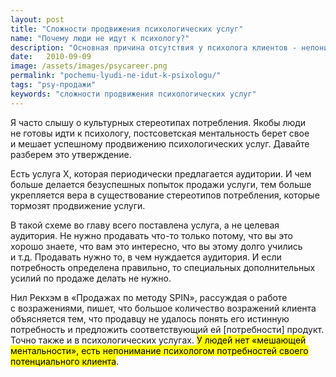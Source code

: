 ```yaml
---
layout: post
title: "Сложности продвижения психологических услуг"
name: "Почему люди не идут к психологу?"
description: "Основная причина отсутствия у психолога клиентов - непонимание потребностей своей целевой аудитории"
date:   2010-09-09			 
image: /assets/images/psycareer.png
permalink: "pochemu-lyudi-ne-idut-k-psixologu/"
tags: "psy-продажи"
keywords: "cложности продвижения психологических услуг"
---
```

<p>Я&nbsp;часто слышу о&nbsp;культурных стереотипах потребления. Якобы люди не&nbsp;готовы идти к&nbsp;психологу, постсоветская ментальность берет свое и&nbsp;мешает успешному продвижению психологических услуг. Давайте разберем это утверждение.</p>
<p>Есть услуга&nbsp;Х, которая периодически предлагается аудитории. И&nbsp;чем больше делается безуспешных попыток продажи услуги, тем больше укрепляется вера в&nbsp;существование стереотипов потребления, которые тормозят продвижение услуги.</p>
<p>В&nbsp;такой схеме во&nbsp;главу всего поставлена услуга, а&nbsp;не&nbsp;целевая аудитория. Не&nbsp;нужно продавать что-то только потому, что вы&nbsp;это хорошо знаете, что вам это интересно, что вы&nbsp;этому долго учились и&nbsp;т.д. Продавать нужно&nbsp;то, в&nbsp;чем нуждается аудитория. И&nbsp;если потребность определена правильно, то&nbsp;специальных дополнительных усилий по&nbsp;продаже делать не&nbsp;нужно.</p>
<p>Нил Рекхэм в&nbsp;«Продажах по&nbsp;методу SPIN», рассуждая о&nbsp;работе с&nbsp;возражениями, пишет, что большое количество возражений клиента объясняется тем, что продавцу не&nbsp;удалось понять его истинную потребность и&nbsp;предложить соответствующий&nbsp;ей [потребности] продукт. Точно также и&nbsp;в&nbsp;психологических услугах. <mark>У&nbsp;людей нет «мешающей ментальности», есть непонимание психологом потребностей своего потенциального клиента</mark>.</p>